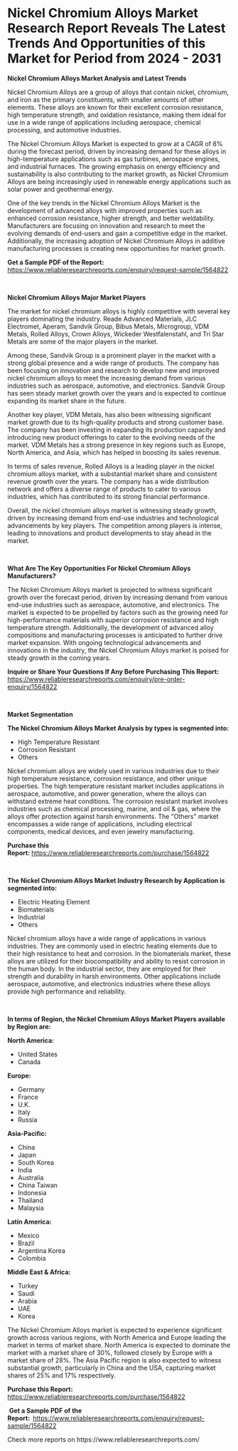<p><h1>Nickel Chromium Alloys Market Research Report Reveals The Latest Trends And Opportunities of this Market for Period from 2024 - 2031</h1></p><p><strong>Nickel Chromium Alloys Market Analysis and Latest Trends</strong></p>
<p><p>Nickel Chromium Alloys are a group of alloys that contain nickel, chromium, and iron as the primary constituents, with smaller amounts of other elements. These alloys are known for their excellent corrosion resistance, high temperature strength, and oxidation resistance, making them ideal for use in a wide range of applications including aerospace, chemical processing, and automotive industries.</p><p>The Nickel Chromium Alloys Market is expected to grow at a CAGR of 8% during the forecast period, driven by increasing demand for these alloys in high-temperature applications such as gas turbines, aerospace engines, and industrial furnaces. The growing emphasis on energy efficiency and sustainability is also contributing to the market growth, as Nickel Chromium Alloys are being increasingly used in renewable energy applications such as solar power and geothermal energy.</p><p>One of the key trends in the Nickel Chromium Alloys Market is the development of advanced alloys with improved properties such as enhanced corrosion resistance, higher strength, and better weldability. Manufacturers are focusing on innovation and research to meet the evolving demands of end-users and gain a competitive edge in the market. Additionally, the increasing adoption of Nickel Chromium Alloys in additive manufacturing processes is creating new opportunities for market growth.</p></p>
<p><strong>Get a Sample PDF of the Report:&nbsp;</strong> <a href="https://www.reliableresearchreports.com/enquiry/request-sample/1564822">https://www.reliableresearchreports.com/enquiry/request-sample/1564822</a></p>
<p>&nbsp;</p>
<p><strong>Nickel Chromium Alloys Major Market Players</strong></p>
<p><p>The market for nickel chromium alloys is highly competitive with several key players dominating the industry. Reade Advanced Materials, JLC Electromet, Aperam, Sandvik Group, Bibus Metals, Microgroup, VDM Metals, Rolled Alloys, Crown Alloys, Wickeder Westfalenstahl, and Tri Star Metals are some of the major players in the market.</p><p>Among these, Sandvik Group is a prominent player in the market with a strong global presence and a wide range of products. The company has been focusing on innovation and research to develop new and improved nickel chromium alloys to meet the increasing demand from various industries such as aerospace, automotive, and electronics. Sandvik Group has seen steady market growth over the years and is expected to continue expanding its market share in the future.</p><p>Another key player, VDM Metals, has also been witnessing significant market growth due to its high-quality products and strong customer base. The company has been investing in expanding its production capacity and introducing new product offerings to cater to the evolving needs of the market. VDM Metals has a strong presence in key regions such as Europe, North America, and Asia, which has helped in boosting its sales revenue.</p><p>In terms of sales revenue, Rolled Alloys is a leading player in the nickel chromium alloys market, with a substantial market share and consistent revenue growth over the years. The company has a wide distribution network and offers a diverse range of products to cater to various industries, which has contributed to its strong financial performance.</p><p>Overall, the nickel chromium alloys market is witnessing steady growth, driven by increasing demand from end-use industries and technological advancements by key players. The competition among players is intense, leading to innovations and product developments to stay ahead in the market.</p></p>
<p>&nbsp;</p>
<p><strong>What Are The Key Opportunities For Nickel Chromium Alloys Manufacturers?</strong></p>
<p><p>The Nickel Chromium Alloys market is projected to witness significant growth over the forecast period, driven by increasing demand from various end-use industries such as aerospace, automotive, and electronics. The market is expected to be propelled by factors such as the growing need for high-performance materials with superior corrosion resistance and high temperature strength. Additionally, the development of advanced alloy compositions and manufacturing processes is anticipated to further drive market expansion. With ongoing technological advancements and innovations in the industry, the Nickel Chromium Alloys market is poised for steady growth in the coming years.</p></p>
<p><strong>Inquire or Share Your Questions If Any Before Purchasing This Report:</strong> <a href="https://www.reliableresearchreports.com/enquiry/pre-order-enquiry/1564822">https://www.reliableresearchreports.com/enquiry/pre-order-enquiry/1564822</a></p>
<p>&nbsp;</p>
<p><strong>Market Segmentation</strong></p>
<p><strong>The Nickel Chromium Alloys Market Analysis by types is segmented into:</strong></p>
<p><ul><li>High Temperature Resistant</li><li>Corrosion Resistant</li><li>Others</li></ul></p>
<p><p>Nickel chromium alloys are widely used in various industries due to their high temperature resistance, corrosion resistance, and other unique properties. The high temperature resistant market includes applications in aerospace, automotive, and power generation, where the alloys can withstand extreme heat conditions. The corrosion resistant market involves industries such as chemical processing, marine, and oil & gas, where the alloys offer protection against harsh environments. The "Others" market encompasses a wide range of applications, including electrical components, medical devices, and even jewelry manufacturing.</p></p>
<p><strong>Purchase this Report:&nbsp;</strong><a href="https://www.reliableresearchreports.com/purchase/1564822">https://www.reliableresearchreports.com/purchase/1564822</a></p>
<p>&nbsp;</p>
<p><strong>The Nickel Chromium Alloys Market Industry Research by Application is segmented into:</strong></p>
<p><ul><li>Electric Heating Element</li><li>Biomaterials</li><li>Industrial</li><li>Others</li></ul></p>
<p><p>Nickel chromium alloys have a wide range of applications in various industries. They are commonly used in electric heating elements due to their high resistance to heat and corrosion. In the biomaterials market, these alloys are utilized for their biocompatibility and ability to resist corrosion in the human body. In the industrial sector, they are employed for their strength and durability in harsh environments. Other applications include aerospace, automotive, and electronics industries where these alloys provide high performance and reliability.</p></p>
<p>&nbsp;</p>
<p><strong>In terms of Region, the Nickel Chromium Alloys Market Players available by Region are:</strong></p>
<p>
    <p> <strong> North America: </strong>
        <ul>
            <li>United States</li>
            <li>Canada</li>
        </ul>
        </p> 
    <p> <strong> Europe: </strong>
        <ul>
            <li>Germany</li>
            <li>France</li>
            <li>U.K.</li>
            <li>Italy</li>
            <li>Russia</li>
        </ul>
        </p> 
    <p> <strong> Asia-Pacific: </strong>
        <ul>
            <li>China</li>
            <li>Japan</li>
            <li>South Korea</li>
            <li>India</li>
            <li>Australia</li>
            <li>China Taiwan</li>
            <li>Indonesia</li>
            <li>Thailand</li>
            <li>Malaysia</li>
        </ul>
        </p> 
    <p> <strong> Latin America: </strong>
        <ul>
            <li>Mexico</li>
            <li>Brazil</li>
            <li>Argentina Korea</li>
            <li>Colombia</li>
        </ul>
        </p> 
    <p> <strong> Middle East & Africa: </strong>
        <ul>
            <li>Turkey</li>
            <li>Saudi</li>
            <li>Arabia</li>
            <li>UAE</li>
            <li>Korea</li>
        </ul>
    </p>
    </p>
<p><p>The Nickel Chromium Alloys market is expected to experience significant growth across various regions, with North America and Europe leading the market in terms of market share. North America is expected to dominate the market with a market share of 30%, followed closely by Europe with a market share of 28%. The Asia Pacific region is also expected to witness substantial growth, particularly in China and the USA, capturing market shares of 25% and 17% respectively.</p></p>
<p><strong>Purchase this Report: </strong><a href="https://www.reliableresearchreports.com/purchase/1564822">https://www.reliableresearchreports.com/purchase/1564822</a></p>
<p>&nbsp;<strong>Get a Sample PDF of the Report:&nbsp;&nbsp;</strong><a href="https://www.reliableresearchreports.com/enquiry/request-sample/1564822">https://www.reliableresearchreports.com/enquiry/request-sample/1564822</a></p>
<p><strong></strong></p>
<p>Check more reports on https://www.reliableresearchreports.com/</p>